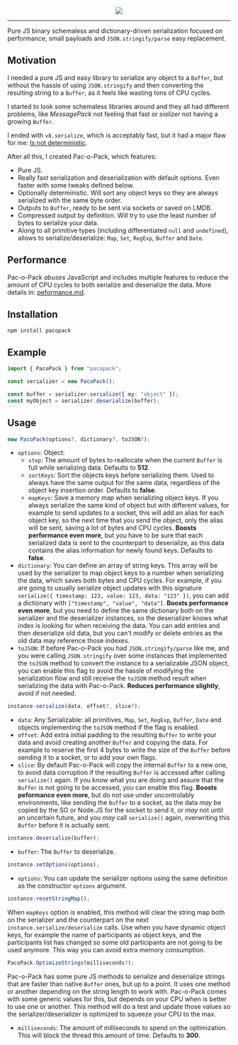 
<p align="center">
    <img align="center" src="https://i.ibb.co/zhJFW6Y/logo.png">
</p>

---

Pure JS binary schemaless and dictionary-driven serialization focused on performance, small payloads and `JSON.stringify/parse` easy replacement.

## Motivation
I needed a pure JS and easy library to serialize any object to a `Buffer`, but without the hassle of using `JSON.stringify` and then converting the resulting string to a `Buffer`, as it feels like wasting tons of CPU cycles.

I started to look some schemaless libraries around and they all had different problems, like *MessagePack* not feeling that fast or *sializer* not having a growing `Buffer`.

I ended with `v8.serialize`, which is acceptably fast, but it had a major flaw for me: [Is not deterministic](https://github.com/nodejs/help/issues/2448).

After all this, I created Pac-o-Pack, which features:

- Pure JS.
- Really fast serialization and deserialization with default options. Even faster with some tweaks defined below.
- Optionally deterministic. Will sort any object keys so they are always serialized with the same byte order.
- Outputs to `Buffer`, ready to be sent via sockets or saved on LMDB.
- Compressed output by definition. Will try to use the least number of bytes to serialize your data.
- Along to all primitive types (including differentiated `null` and `undefined`), allows to serialize/deserialize: `Map`, `Set`, `RegExp`, `Buffer` and `Date`.

## Performance
Pac-o-Pack *abuses* JavaScript and includes multiple features to reduce the amount of CPU cycles to both serialize and deserialize the data. More details in: [peformance.md](peformance.md).

## Installation
```
npm install pacopack
```
## Example
```typescript
import { PacoPack } from "pacopack";

const serializer = new PacoPack();

const buffer = serializer.serialize({ my: "object" });
const myObject = serializer.deserialize(buffer);
```

## Usage
```typescript
new PacoPack(options?, dictionary?, toJSON?);
```

- `options`: Object:
    - `step`: The amount of bytes to reallocate when the current `Buffer` is full while serializing data. Defaults to **512**.
    - `sortKeys`: Sort the objects keys before serializing them. Used to always have the same output for the same data, regardless of the object key insertion order. Defaults to **false**.
    - `mapKeys`: Save a memory map when serializing object keys. If you always serialize the same kind of object but with different values, for example to send updates to a socket, this will add an alias for each object key, so the next time that you send the object, only the alias will be sent, saving a lot of bytes and CPU cycles. **Boosts performance even more**, but you have to be sure that each serialized data is sent to the counterpart to deserialize, as this data contains the alias information for newly found keys. Defaults to **false**.
- `dictionary`: You can define an array of string keys. This array will be used by the serializer to map object keys to a number when serializing the data, which saves both bytes and CPU cycles. For example, if you are going to usually serialize object updates with this signature `serialize({ timestamp: 123, value: 123, data: "123" })`, you can add a dictionary with `["timestamp", "value", "data"]`. **Boosts performance even more**, but you need to define the same dictionary both on the serializer and the deserializer instances, so the deserializer knows what index is looking for when receiving the data. You can add entries and then deserialize old data, but you can't modify or delete entries as the old data may reference those indexes.
- `toJSON`: If before Pac-o-Pack you had `JSON.stringify/parse` like me, and you were calling `JSON.stringify` over some instances that implemented the `toJSON` method to convert the instance to a serializable JSON object, you can enable this flag to avoid the hassle of modifying the serialization flow and still receive the `toJSON` method result when serializing the data with Pac-o-Pack. **Reduces performance slightly**, avoid if not needed.

```typescript
instance.serialize(data, offset?, slice?);
```
- `data`: Any Serializable: all primitives, `Map`, `Set`, `RegExp`, `Buffer`, `Date` and objects implementing the `toJSON` method if the flag is enabled.
- `offset`: Add extra initial padding to the resulting `Buffer` to write your data and avoid creating another `Buffer` and copying the data. For example to reserve the first 4 bytes to write the size of the `Buffer` before sending it to a socket, or to add your own flags.
- `slice`: By default Pac-o-Pack will copy the internal `Buffer` to a new one, to avoid data corruption if the resulting `Buffer` is accessed after calling `serialize()` again. If you know what you are doing and assure that the `Buffer` is not going to be accessed, you can enable this flag. **Boosts peformance even more**, but do not use under uncontrolably environments, like sending the `Buffer` to a socket, as the data *may* be copied by the SO or Node.JS for the socket to send it, or *may* not until an uncertain future, and you *may* call `serialize()` again, overwriting this `Buffer` before it is actually sent.

```typescript
instance.deserialize(buffer);
```
- `buffer`: The `Buffer` to deserialize.

```typescript
instance.setOptions(options);
```
- `options`: You can update the serializer options using the same definition as the constructor `options` argument.

```typescript
instance.resetStringMap();
```
When `mapKeys` option is enabled, this method will clear the string map both on the serializer and the counterpart on the next `instance.serialize/deserialize` calls. Use when you have dynamic object keys, for example the name of participants as object keys, and the participants list has changed so some old participants are not going to be used anymore. This way you can avoid extra memory consumption.

```typescript
PacoPack.OptimizeStrings(milliseconds?);
```
Pac-o-Pack has some pure JS methods to serialize and deserialize strings that are faster than native `Buffer` ones, but up to a point. It uses one method or another depending on the string length to work with. Pac-o-Pack comes with some generic values for this, but depends on your CPU when is better to use one or another. This method will do a test and update those values so the serializer/deserializer is optimized to squeeze your CPU to the max.
- `milliseconds`: The amount of milliseconds to spend on the optimization. This will block the thread this amount of time. Defaults to **300**.